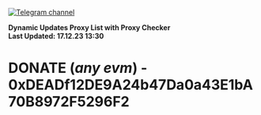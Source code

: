 [![Telegram channel](https://img.shields.io/endpoint?url=https://runkit.io/damiankrawczyk/telegram-badge/branches/master?url=https://t.me/n4z4v0d)](https://t.me/n4z4v0d) 

**Dynamic Updates Proxy List with Proxy Checker**  
**Last Updated: 17.12.23 13:30**

# DONATE (_any evm_) - 0xDEADf12DE9A24b47Da0a43E1bA70B8972F5296F2
